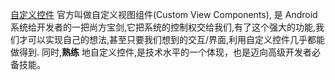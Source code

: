 [自定义控件](https://developer.android.com/guide/topics/ui/custom-components) 官方叫做自定义视图组件(Custom View Components), 是 Android 系统给开发者的一把尚方宝剑,它把系统的控制权交给我们,有了这个强大的功能,我们才可以实现自己的想法,甚至只要我们想到的交互/界面,利用自定义控件几乎都能做得到. 同时,**熟练** 地自定义控件,是技术水平的一个体现，也是迈向高级开发者必备技能。

